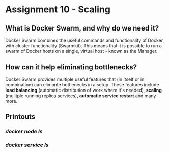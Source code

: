 # Assignment 10 - Scaling

## What is Docker Swarm, and why do we need it?

Docker Swarm combines the useful commands and functionality of Docker, with cluster functionality (Swarmkit). This means that it is possible to run a swarm of Docker hosts on a single, virtual host - known as the Manager. 

## How can it help eliminating bottlenecks?

Docker Swarm provides multiple useful features that (in itself or in combination) can elimante bottlenecks in a setup. These features include **load balancing** (automatic distribution of work where it's needed), **scaling** (mulitple running replica services), **automatic service restart** and many more. 

## Printouts 

### *docker node ls*

### *docker service ls*
